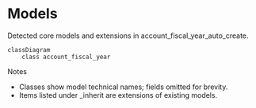 # Models

Detected core models and extensions in account_fiscal_year_auto_create.

```mermaid
classDiagram
    class account_fiscal_year
```

Notes
- Classes show model technical names; fields omitted for brevity.
- Items listed under _inherit are extensions of existing models.
